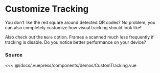 # Customize Tracking

You don't like the red square around detected QR codes?
No problem, you can also completely customize how visual tracking should look like!

Also check out the `None` option.
Frames a scanned much less frequently if tracking is disable.
Do you notice better performance on your device?

<ClientOnly>
  <DemoWrapper component="CustomTracking" />
</ClientOnly>

### Source

<<< @/docs/.vuepress/components/demos/CustomTracking.vue

